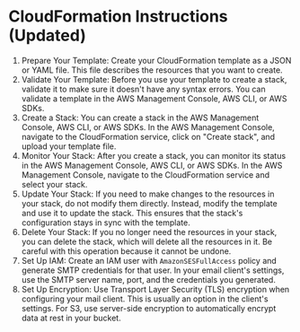 # CloudFormation Instructions (Updated)

1. Prepare Your Template: Create your CloudFormation template as a JSON or YAML file. This file describes the resources that you want to create.
2. Validate Your Template: Before you use your template to create a stack, validate it to make sure it doesn't have any syntax errors. You can validate a template in the AWS Management Console, AWS CLI, or AWS SDKs.
3. Create a Stack: You can create a stack in the AWS Management Console, AWS CLI, or AWS SDKs. In the AWS Management Console, navigate to the CloudFormation service, click on "Create stack", and upload your template file.
4. Monitor Your Stack: After you create a stack, you can monitor its status in the AWS Management Console, AWS CLI, or AWS SDKs. In the AWS Management Console, navigate to the CloudFormation service and select your stack.
5. Update Your Stack: If you need to make changes to the resources in your stack, do not modify them directly. Instead, modify the template and use it to update the stack. This ensures that the stack's configuration stays in sync with the template.
6. Delete Your Stack: If you no longer need the resources in your stack, you can delete the stack, which will delete all the resources in it. Be careful with this operation because it cannot be undone.
7. Set Up IAM: Create an IAM user with `AmazonSESFullAccess` policy and generate SMTP credentials for that user. In your email client's settings, use the SMTP server name, port, and the credentials you generated.
8. Set Up Encryption: Use Transport Layer Security (TLS) encryption when configuring your mail client. This is usually an option in the client's settings. For S3, use server-side encryption to automatically encrypt data at rest in your bucket.
